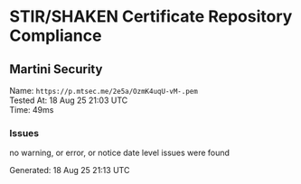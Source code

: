 # STIR/SHAKEN Certificate Repository Compliance

## Martini Security

Name: `https://p.mtsec.me/2e5a/OzmK4uqU-vM-.pem`\
Tested At: 18 Aug 25 21:03 UTC\
Time: 49ms

### Issues

no warning, or error, or notice date level issues were found

Generated: 18 Aug 25 21:13 UTC